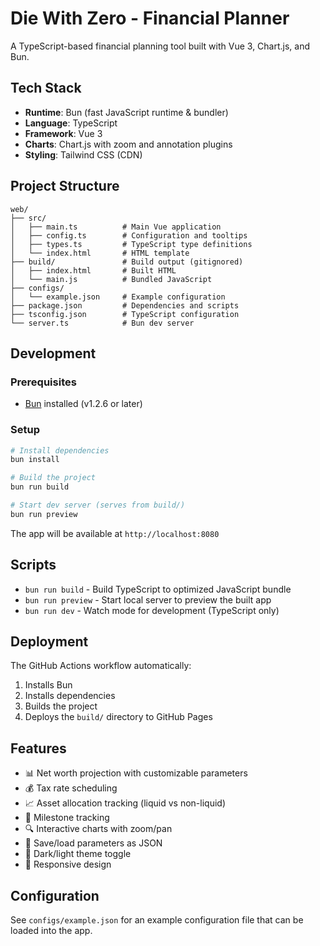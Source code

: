 # Die With Zero - Financial Planner

A TypeScript-based financial planning tool built with Vue 3, Chart.js, and Bun.

## Tech Stack

- **Runtime**: Bun (fast JavaScript runtime & bundler)
- **Language**: TypeScript
- **Framework**: Vue 3
- **Charts**: Chart.js with zoom and annotation plugins
- **Styling**: Tailwind CSS (CDN)

## Project Structure

```
web/
├── src/
│   ├── main.ts          # Main Vue application
│   ├── config.ts        # Configuration and tooltips
│   ├── types.ts         # TypeScript type definitions
│   └── index.html       # HTML template
├── build/               # Build output (gitignored)
│   ├── index.html       # Built HTML
│   └── main.js          # Bundled JavaScript
├── configs/
│   └── example.json     # Example configuration
├── package.json         # Dependencies and scripts
├── tsconfig.json        # TypeScript configuration
└── server.ts            # Bun dev server

```

## Development

### Prerequisites

- [Bun](https://bun.sh) installed (v1.2.6 or later)

### Setup

```bash
# Install dependencies
bun install

# Build the project
bun run build

# Start dev server (serves from build/)
bun run preview
```

The app will be available at `http://localhost:8080`

## Scripts

- `bun run build` - Build TypeScript to optimized JavaScript bundle
- `bun run preview` - Start local server to preview the built app
- `bun run dev` - Watch mode for development (TypeScript only)

## Deployment

The GitHub Actions workflow automatically:
1. Installs Bun
2. Installs dependencies
3. Builds the project
4. Deploys the `build/` directory to GitHub Pages

## Features

- 📊 Net worth projection with customizable parameters
- 💰 Tax rate scheduling
- 📈 Asset allocation tracking (liquid vs non-liquid)
- 🎯 Milestone tracking
- 🔍 Interactive charts with zoom/pan
- 💾 Save/load parameters as JSON
- 🌙 Dark/light theme toggle
- 📱 Responsive design

## Configuration

See `configs/example.json` for an example configuration file that can be loaded into the app.
